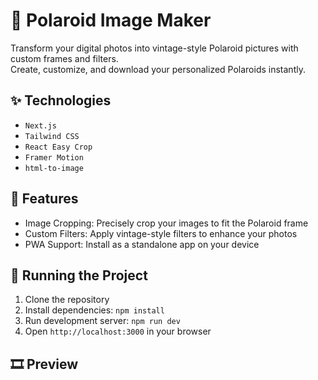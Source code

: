 # 📸 Polaroid Image Maker

Transform your digital photos into vintage-style Polaroid pictures with custom frames and filters.  
Create, customize, and download your personalized Polaroids instantly.

## ✨ Technologies

- `Next.js`
- `Tailwind CSS`
- `React Easy Crop`
- `Framer Motion`
- `html-to-image`

## 🚀 Features

- Image Cropping: Precisely crop your images to fit the Polaroid frame
- Custom Filters: Apply vintage-style filters to enhance your photos
- PWA Support: Install as a standalone app on your device

## 🚦 Running the Project

1. Clone the repository
2. Install dependencies: `npm install`
3. Run development server: `npm run dev`
4. Open `http://localhost:3000` in your browser

## 🎞️ Preview
